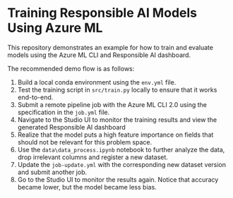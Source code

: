 # Training Responsible AI Models Using Azure ML

This repository demonstrates an example for how to train and evaluate models using the Azure ML CLI and Responsible AI dashboard.

The recommended demo flow is as follows:

1. Build a local conda environment using the `env.yml` file.
2. Test the training script in `src/train.py` locally to ensure that it works end-to-end.
3. Submit a remote pipeline job with the Azure ML CLI 2.0 using the specification in the `job.yml` file.
4. Navigate to the Studio UI to monitor the training results and view the generated Responsible AI dashboard
5. Realize that the model puts a high feature importance on fields that should not be relevant for this problem space.
6. Use the `data\data_process.ipynb` notebook to further analyze the data, drop irrelevant columns and register a new dataset.
7. Update the `job-update.yml` with the corresponding new dataset version and submit another job.
8. Go to the Studio UI to monitor the results again. Notice that accuracy became lower, but the model became less bias.
